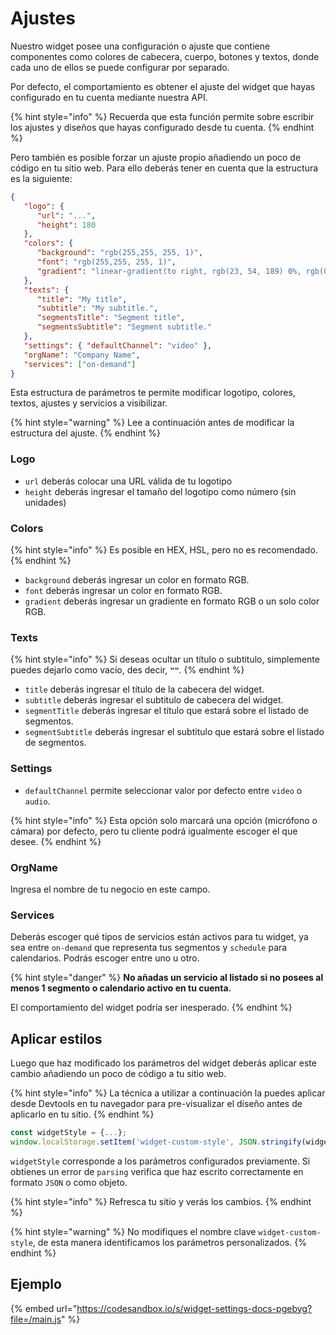 # Ajustes

Nuestro widget posee una configuración o ajuste que contiene componentes como colores de cabecera, cuerpo, botones y textos, donde cada uno de ellos se puede configurar por separado.

Por defecto, el comportamiento es obtener el ajuste del widget que hayas configurado en tu cuenta mediante nuestra API.

{% hint style="info" %}
Recuerda que esta función permite sobre escribir los ajustes y diseños que hayas configurado desde tu cuenta.
{% endhint %}

Pero también es posible forzar un ajuste propio añadiendo un poco de código en tu sitio web. Para ello deberás tener en cuenta que la estructura es la siguiente:

```json
{
   "logo": {
      "url": "...",
      "height": 180
   },
   "colors": {
      "background": "rgb(255,255, 255, 1)",
      "font": "rgb(255,255, 255, 1)",
      "gradient": "linear-gradient(to right, rgb(23, 54, 189) 0%, rgb(0, 99, 255) 100%)"
   },
   "texts": {
      "title": "My title",
      "subtitle": "My subtitle.",
      "segmentsTitle": "Segment title",
      "segmentsSubtitle": "Segment subtitle."
   },
   "settings": { "defaultChannel": "video" },
   "orgName": "Company Name",
   "services": ["on-demand"]
}
```

Esta estructura de parámetros te permite modificar logotipo, colores, textos, ajustes y servicios a visibilizar.

{% hint style="warning" %}
Lee a continuación antes de modificar la estructura del ajuste.
{% endhint %}

### Logo

* `url` deberás colocar una URL válida de tu logotipo
* `height` deberás ingresar el tamaño del logotipo como número (sin unidades)

### Colors

{% hint style="info" %}
Es posible en HEX, HSL, pero no es recomendado.
{% endhint %}

* `background` deberás ingresar un color en formato RGB.
* `font` deberás ingresar un color en formato RGB.
* `gradient` deberás ingresar un gradiente en formato RGB o un solo color RGB.

### Texts

{% hint style="info" %}
Si deseas ocultar un título o subtitulo, simplemente puedes dejarlo como vacío, des decir, **`""`**.
{% endhint %}

* `title` deberás ingresar el título de la cabecera del widget.
* `subtitle` deberás ingresar el subtitulo de cabecera del widget.
* `segmentTitle` deberás ingresar el título que estará sobre el listado de segmentos.
* `segmentSubtitle` deberás ingresar el subtitulo que estará sobre el listado de segmentos.

### Settings

* `defaultChannel` permite seleccionar valor por defecto entre `video` o `audio`.

{% hint style="info" %}
Esta opción solo marcará una opción (micrófono o cámara) por defecto, pero tu cliente podrá igualmente escoger el que desee.
{% endhint %}

### OrgName

Ingresa el nombre de tu negocio en este campo.

### Services

Deberás escoger qué tipos de servicios están activos para tu widget, ya sea entre `on-demand` que representa tus segmentos y `schedule` para calendarios. Podrás escoger entre uno u otro.

{% hint style="danger" %}
**No añadas un servicio al listado si no posees al menos 1 segmento o calendario activo en tu cuenta.**



El comportamiento del widget podría ser inesperado.
{% endhint %}

## Aplicar estilos

Luego que haz modificado los parámetros del widget deberás aplicar este cambio añadiendo un poco de código a tu sitio web.

{% hint style="info" %}
La técnica a utilizar a continuación la puedes aplicar desde Devtools en tu navegador para pre-visualizar el diseño antes de aplicarlo en tu sitio.
{% endhint %}

```javascript
const widgetStyle = {...};
window.localStorage.setItem('widget-custom-style', JSON.stringify(widgetStyle));
```

`widgetStyle` corresponde a los parámetros configurados previamente. Si obtienes un error de `parsing` verifica que haz escrito correctamente en formato `JSON` o como objeto.

{% hint style="info" %}
Refresca tu sitio y verás los cambios.
{% endhint %}

{% hint style="warning" %}
No modifiques el nombre clave `widget-custom-style`, de esta manera identificamos los parámetros personalizados.
{% endhint %}

## Ejemplo

{% embed url="https://codesandbox.io/s/widget-settings-docs-pgebyg?file=/main.js" %}
